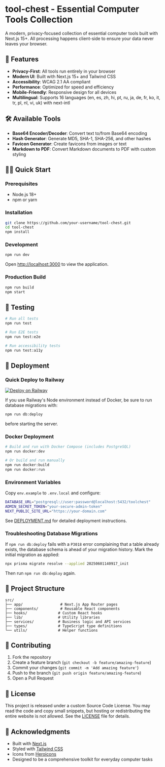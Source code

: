 # tool-chest - Essential Computer Tools Collection

A modern, privacy-focused collection of essential computer tools built with Next.js 15+. All processing happens client-side to ensure your data never leaves your browser.

## 🚀 Features

- **Privacy-First**: All tools run entirely in your browser
- **Modern UI**: Built with Next.js 15+ and Tailwind CSS
- **Accessibility**: WCAG 2.1 AA compliant
- **Performance**: Optimized for speed and efficiency
- **Mobile-Friendly**: Responsive design for all devices
- **Multilingual**: Supports 16 languages (en, es, zh, hi, pt, ru, ja, de, fr, ko, it, tr, pl, nl, vi, uk) with next-intl

## 🛠️ Available Tools

- **Base64 Encoder/Decoder**: Convert text to/from Base64 encoding
- **Hash Generator**: Generate MD5, SHA-1, SHA-256, and other hashes
- **Favicon Generator**: Create favicons from images or text
- **Markdown to PDF**: Convert Markdown documents to PDF with custom styling

## 🏃‍♂️ Quick Start

### Prerequisites

- Node.js 18+
- npm or yarn

### Installation

```bash
git clone https://github.com/your-username/tool-chest.git
cd tool-chest
npm install
```

### Development

```bash
npm run dev
```

Open [http://localhost:3000](http://localhost:3000) to view the application.

### Production Build

```bash
npm run build
npm start
```

## 🧪 Testing

```bash
# Run all tests
npm run test

# Run E2E tests
npm run test:e2e

# Run accessibility tests
npm run test:a11y
```

## 🚀 Deployment

### Quick Deploy to Railway

[![Deploy on Railway](https://railway.app/button.svg)](https://railway.app/new/template)

If you use Railway's Node environment instead of Docker, be sure to run
database migrations with:

```bash
npm run db:deploy
```

before starting the server.

### Docker Deployment

```bash
# Build and run with Docker Compose (includes PostgreSQL)
npm run docker:dev

# Or build and run manually
npm run docker:build
npm run docker:run
```

### Environment Variables

Copy `env.example` to `.env.local` and configure:

```bash
DATABASE_URL="postgresql://user:password@localhost:5432/toolchest"
ADMIN_SECRET_TOKEN="your-secure-admin-token"
NEXT_PUBLIC_SITE_URL="https://your-domain.com"
```

See [DEPLOYMENT.md](./DEPLOYMENT.md) for detailed deployment instructions.

### Troubleshooting Database Migrations

If `npm run db:deploy` fails with a `P3018` error complaining that a table already exists, the database schema is ahead of your migration history. Mark the initial migration as applied:

```bash
npx prisma migrate resolve --applied 20250601140917_init
```

Then run `npm run db:deploy` again.

## 📁 Project Structure

```
src/
├── app/                 # Next.js App Router pages
├── components/          # Reusable React components
├── hooks/              # Custom React hooks
├── lib/                # Utility libraries
├── services/           # Business logic and API services
├── types/              # TypeScript type definitions
└── utils/              # Helper functions
```

## 🤝 Contributing

1. Fork the repository
2. Create a feature branch (`git checkout -b feature/amazing-feature`)
3. Commit your changes (`git commit -m 'Add amazing feature'`)
4. Push to the branch (`git push origin feature/amazing-feature`)
5. Open a Pull Request

## 📄 License

This project is released under a custom Source Code License. You may read the code and copy small snippets, but hosting or redistributing the entire website is not allowed. See the [LICENSE](LICENSE) file for details.

## 🙏 Acknowledgments

- Built with [Next.js](https://nextjs.org/)
- Styled with [Tailwind CSS](https://tailwindcss.com/)
- Icons from [Heroicons](https://heroicons.com/)
- Designed to be a comprehensive toolkit for everyday computer tasks
